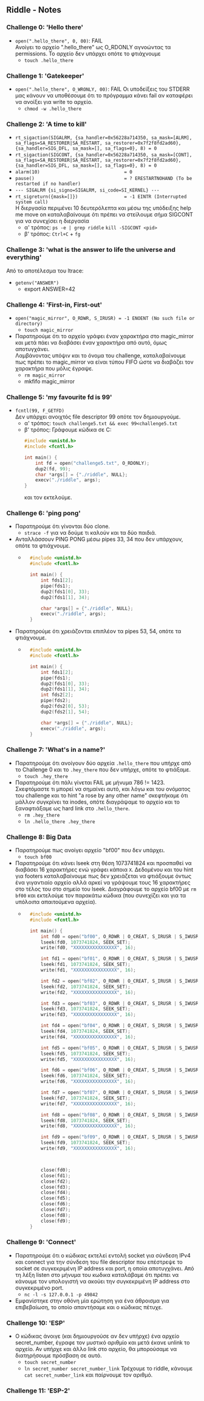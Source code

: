## Riddle - Notes

### Challenge 0: 'Hello there'

* `open(".hello_there", 0, 00)`: FAIL<br>
Ανοίγει το αρχείο ".hello_there" ως O_RDONLY αγνοώντας τα permissions. Το αρχείο δεν υπάρχει οπότε το φτιάχνουμε 
	* `touch .hello_there`

### Challenge 1: 'Gatekeeper'
* `open(".hello_there", O_WRONLY, 00)`: FAIL
Οι υποδείξεις του STDERR μας κάνουν να υποθέσουμε ότι το πρόγραμμα κάνει fail αν καταφέρει να ανοίξει για write το αρχείο.
	* `chmod -w .hello_there`

### Challenge 2: 'A time to kill'
* `rt_sigaction(SIGALRM, {sa_handler=0x56228a714350, sa_mask=[ALRM], sa_flags=SA_RESTORER|SA_RESTART, sa_restorer=0x7f2f8fd2ad60}, {sa_handler=SIG_DFL, sa_mask=[], sa_flags=0}, 8) = 0`
* `rt_sigaction(SIGCONT, {sa_handler=0x56228a714350, sa_mask=[CONT], sa_flags=SA_RESTORER|SA_RESTART, sa_restorer=0x7f2f8fd2ad60}, {sa_handler=SIG_DFL, sa_mask=[], sa_flags=0}, 8) = 0`
* `alarm(10)                               = 0`
* `pause()                                 = ? ERESTARTNOHAND (To be restarted if no handler)`
* `--- SIGALRM {si_signo=SIGALRM, si_code=SI_KERNEL} ---`
* `rt_sigreturn({mask=[]})                 = -1 EINTR (Interrupted system call)`<br>
Η διεργασία περιμένει 10 δευτερόλεπτα και μέσω της υπόδειξης help me move on καταλαβαίνουμε ότι πρέπει να στείλουμε σήμα SIGCONT για να συνεχίσει η διεργασία
	* α' τρόπος: `ps -e | grep riddle`
	`kill -SIGCONT <pid>`
	* β' τρόπος: `Ctrl+C` + `fg`

### Challenge 3: 'what is the answer to life the universe and everything'
Από το αποτέλεσμα του ltrace:
* `getenv("ANSWER")`<br>	
	* export ANSWER=42

### Challenge 4: 'First-in, First-out'
* `open("magic_mirror", O_RDWR, S_IRUSR) = -1 ENOENT (No such file or directory)`
	* `touch magic_mirror`
* Παρατηρούμε ότι το αρχείο γράφει έναν χαρακτήρα στο magic_mirror και μετά πάει να διαβάσει έναν χαρακτήρα από αυτό, όμως αποτυγχάνει.<br>
Λαμβάνοντας υπόψιν και το όνομα του challenge, καταλαβαίνουμε πως πρέπει το magic_mirror να είναι τύπου FIFO ώστε να διαβάζει τον χαρακτήρα που μόλις έγραψε.
	* `rm magic_mirror`
	* mkfifo magic_mirror

### Challenge 5: 'my favourite fd is 99'
* `fcntl(99, F_GETFD)`<br>
Δεν υπάρχει ανοιχτός file descriptor 99 οπότε τον δημιουργούμε.
	* α' τρόπος: `touch challenge5.txt && exec 99<challenge5.txt`
	* β' τρόπος: Γράφουμε κώδικα σε C:
		```c
		#include <unistd.h>
		#include <fcntl.h>

		int main() {
			int fd = open("challenge5.txt", O_RDONLY);
			dup2(fd, 99);
			char *args[] = {"./riddle", NULL};
			execv("./riddle", args);
		}
		```
		και τον εκτελούμε.

### Challenge 6: 'ping pong'
* Παρατηρούμε ότι γίνονται δύο clone.
	* `strace -f` για να δούμε τι καλούν και τα δύο παιδιά.
* Ανταλλάσσουν PING PONG μέσω pipes 33, 34 που δεν υπάρχουν, οπότε τα φτιάχνουμε.
	* ```c
		#include <unistd.h>
		#include <fcntl.h>

		int main() {
			int fds1[2];
			pipe(fds1);
			dup2(fds1[0], 33);
			dup2(fds1[1], 34);

			char *args[] = {"./riddle", NULL};
			execv("./riddle", args);
		}
		```
* Παρατηρούμε ότι χρειάζονται επιπλέον τα pipes 53, 54, οπότε τα φτιάχνουμε.
	* ```c
		#include <unistd.h>
		#include <fcntl.h>

		int main() {
			int fds1[2];
			pipe(fds1);
			dup2(fds1[0], 33);
			dup2(fds1[1], 34);
			int fds2[2];
			pipe(fds2);
			dup2(fds2[0], 53);
			dup2(fds2[1], 54);

			char *args[] = {"./riddle", NULL};
			execv("./riddle", args);
		}
		```

### Challenge 7: 'What's in a name?'
* Παρατηρούμε ότι ανοίγουν δύο αρχεία `.hello_there` που υπήρχε από το Challenge 0 και το `.hey_there` που δεν υπήρχε, οπότε το φτιάξαμε.
	* `touch .hey_there`
* Παρατηρούμε ότι πάλι γίνεται FAIL με μήνυμα 786 != 1423. Σκεφτόμαστε τι μπορεί να σημαίνει αυτό, και λόγω και του ονόματος του challenge και το hint "a rose by any other name" σκεφτήκαμε ότι μάλλον συγκρίνει τα inodes, οπότε διαγράψαμε το αρχείο και το ξαναφτιάξαμε ως hard link στο `.hello_there`.
	* `rm .hey_there`
	* `ln .hello_there .hey_there`

### Challenge 8: Big Data
* Παρατηρούμε πως ανοίγει αρχείο "bf00" που δεν υπάρχει.
	* `touch bf00`
* Παρατηρούμε ότι κάνει lseek στη θέση 1073741824 και προσπαθεί να διαβάσει 16 χαρακτήρες ενώ γράφει κάποια `Χ`. Δεδομένου και του hint για footers καταλαβαίνουμε πως δεν χρειάζεται να φτιάξουμε όντως ένα γιγαντιαίο αρχείο αλλά αρκεί να γράψουμε τους 16 χαρακτήρες στο τέλος του στο σημείο του lseek. Διαγράφουμε το αρχείο bf00 με `rm bf00` και εκτελούμε τον παρακάτω κώδικα (που συνεχίζει και για τα υπόλοιπα απαιτούμενα αρχεία).
	* ```c
		#include <unistd.h>
		#include <fcntl.h>

		int main() {
			int fd0 = open("bf00", O_RDWR | O_CREAT, S_IRUSR | S_IWUSR);
			lseek(fd0, 1073741824, SEEK_SET);
			write(fd0, "XXXXXXXXXXXXXXXX", 16);

			int fd1 = open("bf01", O_RDWR | O_CREAT, S_IRUSR | S_IWUSR);
			lseek(fd1, 1073741824, SEEK_SET);
			write(fd1, "XXXXXXXXXXXXXXXX", 16);

			int fd2 = open("bf02", O_RDWR | O_CREAT, S_IRUSR | S_IWUSR);
			lseek(fd2, 1073741824, SEEK_SET);
			write(fd2, "XXXXXXXXXXXXXXXX", 16);

			int fd3 = open("bf03", O_RDWR | O_CREAT, S_IRUSR | S_IWUSR);
			lseek(fd3, 1073741824, SEEK_SET);
			write(fd3, "XXXXXXXXXXXXXXXX", 16);

			int fd4 = open("bf04", O_RDWR | O_CREAT, S_IRUSR | S_IWUSR);
			lseek(fd4, 1073741824, SEEK_SET);
			write(fd4, "XXXXXXXXXXXXXXXX", 16);

			int fd5 = open("bf05", O_RDWR | O_CREAT, S_IRUSR | S_IWUSR);
			lseek(fd5, 1073741824, SEEK_SET);
			write(fd5, "XXXXXXXXXXXXXXXX", 16);

			int fd6 = open("bf06", O_RDWR | O_CREAT, S_IRUSR | S_IWUSR);
			lseek(fd6, 1073741824, SEEK_SET);
			write(fd6, "XXXXXXXXXXXXXXXX", 16);

			int fd7 = open("bf07", O_RDWR | O_CREAT, S_IRUSR | S_IWUSR);
			lseek(fd7, 1073741824, SEEK_SET);
			write(fd7, "XXXXXXXXXXXXXXXX", 16);

			int fd8 = open("bf08", O_RDWR | O_CREAT, S_IRUSR | S_IWUSR);
			lseek(fd8, 1073741824, SEEK_SET);
			write(fd8, "XXXXXXXXXXXXXXXX", 16);

			int fd9 = open("bf09", O_RDWR | O_CREAT, S_IRUSR | S_IWUSR);
			lseek(fd9, 1073741824, SEEK_SET);
			write(fd9, "XXXXXXXXXXXXXXXX", 16);



			close(fd0);
			close(fd1);
			close(fd2);
			close(fd3);
			close(fd4);
			close(fd5);
			close(fd6);
			close(fd7);
			close(fd8);
			close(fd9);
		}
		```

### Challenge 9: 'Connect'
* Παρατηρούμε ότι ο κώδικας εκτελεί εντολή socket για σύνδεση IPv4 και connect για την σύνδεση του file descriptor που επέστρεψε το socket σε συγκεκριμένη IP address και port, η οποία αποτυγχάνει. Από τη λέξη listen στο μήνυμα του κωδικα καταλάβαμε ότι πρέπει να κάνουμε τον υπολογιστή να ακούει την συγκεκριμένη IP address στο συγκεκριμένο port.
	* `nc -l -s 127.0.0.1 -p 49842`
* Εμφανίστηκε στην οθόνη μία ερώτηση για ένα άθροισμα για επιβεβαίωση, το οποίο απαντήσαμε και ο κώδικας πέτυχε.

### Challenge 10: 'ESP'
* Ο κώδικας άνοιγε (και δημιουργούσε αν δεν υπήρχε) ένα αρχείο secret_number, έγραφε τον μυστικό αριθμίο και μετά έκανε unlink το αρχείο. Αν υπήρχε και άλλο link στο αρχείο, θα μπορούσαμε να διατηρήσουμε πρόσβαση σε αυτό.
	* `touch secret_number`
	* `ln secret_number secret_number_link`
Τρέχουμε το riddle, κάνουμε `cat secret_number_link` και παίρνουμε τον αριθμό.

### Challenge 11: 'ESP-2'
